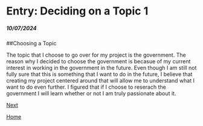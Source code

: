 # Entry: Deciding on a Topic 1
##### 10/07/2024

##Choosing a Topic

The topic that I choose to go over for my project is the government. The reason why I decided to choose the government is becasue of my current interest in working in the government in the future. Even though I am still not fully sure that this is something that I want to do in the future, I believe that creating my project centered around that will allow me to understand what I want to do even further. I figured that if I choose to reserach the government I will learn whether or not I am truly passionate about it.  

[Next](entry02.md)

[Home](../README.md)
